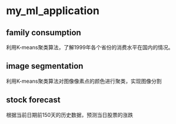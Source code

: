 # my_ml_application

## family consumption

利用K-means聚类算法，了解1999年各个省份的消费水平在国内的情况。    

## image segmentation

利用K-means聚类算法对图像像素点的颜色进行聚类，实现图像分割

## stock forecast
根据当前日期前150天的历史数据，预测当日股票的涨跌
